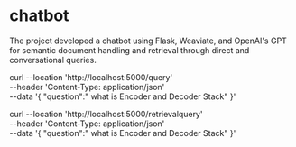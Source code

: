# chatbot

The project developed a chatbot using Flask, Weaviate, and OpenAI's GPT for semantic document handling and retrieval through direct and conversational queries.

<!-- Request to use Weaviate approach   -->

curl --location 'http://localhost:5000/query' \
--header 'Content-Type: application/json' \
--data '{
"question":" what is Encoder and Decoder Stack"
}'

<!-- Request to use Chroma approach -->

curl --location 'http://localhost:5000/retrievalquery' \
--header 'Content-Type: application/json' \
--data '{
"question":" what is Encoder and Decoder Stack"
}'
